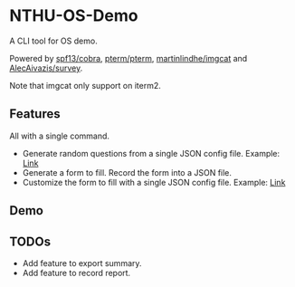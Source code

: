 # NTHU-OS-Demo

A CLI tool for OS demo.

Powered by [spf13/cobra](github.com/spf13/cobra), [pterm/pterm](https://github.com/pterm/pterm), [martinlindhe/imgcat](github.com/martinlindhe/imgcat) and [AlecAivazis/survey](https://github.com/AlecAivazis/survey).

Note that imgcat only support on iterm2.

## Features

All with a single command.

- Generate random questions from a single JSON config file. Example: [Link](question/assets/example.json)
- Generate a form to fill. Record the form into a JSON file.
- Customize the form to fill with a single JSON config file. Example: [Link](record/assets/example.json)

## Demo

## TODOs

- Add feature to export summary.
- Add feature to record report.

